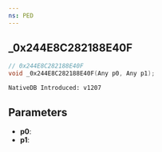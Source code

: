 ```yaml
---
ns: PED
---
```

## _0x244E8C282188E40F

```c
// 0x244E8C282188E40F
void _0x244E8C282188E40F(Any p0, Any p1);
```

```
NativeDB Introduced: v1207
```

## Parameters
* **p0**:
* **p1**:
